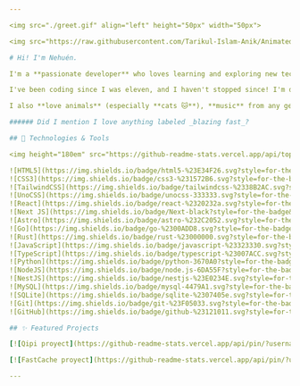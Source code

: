 ```yaml
---

<img src="./greet.gif" align="left" height="50px" width="50px">

<img src="https://raw.githubusercontent.com/Tarikul-Islam-Anik/Animated-Fluent-Emojis/master/Emojis/Animals/Cat.png" alt="Cat" align="right" width="150px" height="150px" />

# Hi! I'm Nehuén.

I'm a **passionate developer** who loves learning and exploring new technologies. I enjoy tackling challenges and creating **innovative solutions** that improve tools I find useful. I don't stick to a specific tech stack; instead, **I like to expand my knowledge** and step out of my comfort zone.

I've been coding since I was eleven, and I haven't stopped since! I'm driven to constantly refine my work, aiming to deliver the best version of every project with a **focus on scalability and performance—maybe** I'm a bit of a **perfectionist** when it comes to code.

I also **love animals** (especially **cats 🐱**), **music** from any genre, and of course, **optimizing performance** in everything I do, especially in software 😅.

###### Did I mention I love anything labeled _blazing fast_?

## 🚀 Technologies & Tools

<img height="180em" src="https://github-readme-stats.vercel.app/api/top-langs/?username=nehu3n&layout=compact&theme=radical" align="right" />

![HTML5](https://img.shields.io/badge/html5-%23E34F26.svg?style=for-the-badge&logo=html5&logoColor=white)
![CSS3](https://img.shields.io/badge/css3-%231572B6.svg?style=for-the-badge&logo=css3&logoColor=white)
![TailwindCSS](https://img.shields.io/badge/tailwindcss-%2338B2AC.svg?style=for-the-badge&logo=tailwind-css&logoColor=white)
![UnoCSS](https://img.shields.io/badge/unocss-333333.svg?style=for-the-badge&logo=unocss&logoColor=white)
![React](https://img.shields.io/badge/react-%2320232a.svg?style=for-the-badge&logo=react&logoColor=%2361DAFB)
![Next JS](https://img.shields.io/badge/Next-black?style=for-the-badge&logo=next.js&logoColor=white)
![Astro](https://img.shields.io/badge/astro-%232C2052.svg?style=for-the-badge&logo=astro&logoColor=white)
![Go](https://img.shields.io/badge/go-%2300ADD8.svg?style=for-the-badge&logo=go&logoColor=white)
![Rust](https://img.shields.io/badge/rust-%23000000.svg?style=for-the-badge&logo=rust&logoColor=white)
![JavaScript](https://img.shields.io/badge/javascript-%23323330.svg?style=for-the-badge&logo=javascript&logoColor=%23F7DF1E)
![TypeScript](https://img.shields.io/badge/typescript-%23007ACC.svg?style=for-the-badge&logo=typescript&logoColor=white)
![Python](https://img.shields.io/badge/python-3670A0?style=for-the-badge&logo=python&logoColor=ffdd54)
![NodeJS](https://img.shields.io/badge/node.js-6DA55F?style=for-the-badge&logo=node.js&logoColor=white)
![NestJS](https://img.shields.io/badge/nestjs-%23E0234E.svg?style=for-the-badge&logo=nestjs&logoColor=white)
![MySQL](https://img.shields.io/badge/mysql-4479A1.svg?style=for-the-badge&logo=mysql&logoColor=white)
![SQLite](https://img.shields.io/badge/sqlite-%2307405e.svg?style=for-the-badge&logo=sqlite&logoColor=white)
![Git](https://img.shields.io/badge/git-%23F05033.svg?style=for-the-badge&logo=git&logoColor=white)
![GitHub](https://img.shields.io/badge/github-%23121011.svg?style=for-the-badge&logo=github&logoColor=white)

## ✨ Featured Projects

[![Qipi proyect](https://github-readme-stats.vercel.app/api/pin/?username=nehu3n&repo=qipi)](https://github.com/nehu3n/qipi)

[![FastCache proyect](https://github-readme-stats.vercel.app/api/pin/?username=nehu3n&repo=fastcache)](https://github.com/nehu3n/fastcache)

---
```

